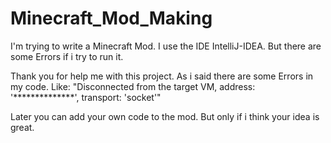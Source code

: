 # Minecraft_Mod_Making
I'm trying to write a Minecraft Mod. I use the IDE IntelliJ-IDEA. But there are some Errors if i try to run it.

Thank you for help me with this project. As i said there are some Errors in my code. Like: 
"Disconnected from the target VM, address: '**************', transport: 'socket'"

Later you can add your own code to the mod. But only if i think your idea is great.
